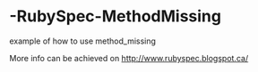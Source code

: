 -RubySpec-MethodMissing
=======================

example of how to use method_missing

More info can be achieved on http://www.rubyspec.blogspot.ca/
